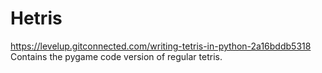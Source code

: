 # Hetris

https://levelup.gitconnected.com/writing-tetris-in-python-2a16bddb5318 Contains the pygame code version of regular tetris.
